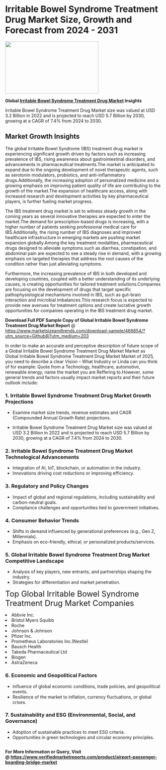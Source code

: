 <H1>Irritable Bowel Syndrome Treatment Drug Market Size, Growth and Forecast from 2024 - 2031</H1><img class="aligncenter size-medium wp-image-584254" src="https://thirdeyenews.in/wp-content/uploads/2024/09/Global-Market-Research-300x168.jpeg" alt="" width="300" height="168" /><p><strong>Global&nbsp;<a href="https://www.marketsizeandtrends.com/download-sample/466854/?utm_source=Github8j?utm_medium=203">Irritable Bowel Syndrome Treatment Drug Market</a> Insights</strong></p><p>Irritable Bowel Syndrome Treatment Drug Market size was valued at USD 3.2 Billion in 2022 and is projected to reach USD 5.7 Billion by 2030, growing at a CAGR of 7.4% from 2024 to 2030.</p><p><h2>Market Growth Insights</h2> <p>The global Irritable Bowel Syndrome (IBS) treatment drug market is experiencing significant growth driven by factors such as increasing prevalence of IBS, rising awareness about gastrointestinal disorders, and advancements in pharmaceutical treatments.The market is anticipated to expand due to the ongoing development of novel therapeutic agents, such as serotonin modulators, probiotics, and anti-inflammatory drugs.Additionally, the increasing adoption of personalized medicine and a growing emphasis on improving patient quality of life are contributing to the growth of the market.The expansion of healthcare access, along with increased research and development activities by key pharmaceutical players, is further fueling market progress.</p> <p>The IBS treatment drug market is set to witness steady growth in the coming years as several innovative therapies are expected to enter the market.The demand for prescription-based drugs is increasing, with a higher number of patients seeking professional medical care for IBS.Additionally, the rising number of IBS diagnoses and improved healthcare infrastructure in emerging markets are pushing market expansion globally.Among the key treatment modalities, pharmaceutical drugs designed to alleviate symptoms such as diarrhea, constipation, and abdominal pain are expected to see a steady rise in demand, with a growing emphasis on targeted therapies that address the root causes of the condition rather than just alleviating symptoms.</p> <p>Furthermore, the increasing prevalence of IBS in both developed and developing countries, coupled with a better understanding of its underlying causes, is creating opportunities for tailored treatment solutions.Companies are focusing on the development of drugs that target specific pathophysiological mechanisms involved in IBS, such as gut-brain interaction and microbial imbalances.This research focus is expected to provide new avenues for treatment options and create lucrative growth opportunities for companies operating in the IBS treatment drug market.</p> <p><span class=""><strong>Download Full PDF Sample Copy of Global Irritable Bowel Syndrome Treatment Drug Market Report</strong> @ <a href="https://www.marketsizeandtrends.com/download-sample/466854/?utm_source=Github8j?utm_medium=203" target="_blank">https://www.marketsizeandtrends.com/download-sample/466854/?utm_source=Github8j?utm_medium=203</a></span></p><p>In order to make an accurate and perceptive description of future scope of a Global&nbsp;Irritable Bowel Syndrome Treatment Drug Market Market as Global&nbsp;Irritable Bowel Syndrome Treatment Drug Market Market of 2025, you need to describe a clear Vision &ndash; What Industry or Linda can you think of for example: Quote from a Technology, healthcare, automotive, renewable energy, name the market you are Reffering to.However, some general trends and factors usually impact market reports and their future outlook include:</p><h3>1.&nbsp;<strong>Irritable Bowel Syndrome Treatment Drug Market Growth Projections</strong></h3><ul><li>Examine market size trends, revenue estimates and CAGR (Compounded Annual Growth Rate) projections.</li><li><p>Irritable Bowel Syndrome Treatment Drug Market size was valued at USD 3.2 Billion in 2022 and is projected to reach USD 5.7 Billion by 2030, growing at a CAGR of 7.4% from 2024 to 2030.</p></li></ul><h3>2.&nbsp;<strong>Irritable Bowel Syndrome Treatment Drug Market Technological Advancements</strong></h3><ul><li>Integration of AI, IoT, blockchain, or automation in the industry.</li><li>Innovations driving cost reductions or improving efficiency.</li></ul><h3>3.&nbsp;<strong>Regulatory and Policy Changes</strong></h3><ul><li>Impact of global and regional regulations, including sustainability and carbon-neutral goals.</li><li>Compliance challenges and opportunities tied to government initiatives.</li></ul><h3>4.&nbsp;<strong>Consumer Behavior Trends</strong></h3><ul><li>Shifts in demand influenced by generational preferences (e.g., Gen Z, Millennials).</li><li>Emphasis on eco-friendly, ethical, or personalized products/services.</li></ul><h3>5.&nbsp;<strong>Global Irritable Bowel Syndrome Treatment Drug Market Competitive Landscape</strong></h3><ul><li>Analysis of key players, new entrants, and partnerships shaping the industry.</li><li>Strategies for differentiation and market penetration.</li></ul><p data-pm-slice="1 1 []"><span style="color: inherit; font-family: inherit; font-size: 25px;">Top Global Irritable Bowel Syndrome Treatment Drug Market Companies</span></p><div class="" data-test-id=""><p><li>Abbvie Inc.</li><li> Bristol Myers Squibb</li><li> Roche</li><li> Johnson & Johnson</li><li> Pfizer Inc.</li><li> Prometheus Laboratories Inc.(Nestle)</li><li> Bausch Health</li><li> Takeda Pharmaceutical Ltd</li><li> Biogen</li><li> AstraZeneca</li></p></div><h3>6.&nbsp;<strong>Economic and Geopolitical Factors</strong></h3><ul><li>Influence of global economic conditions, trade policies, and geopolitical events.</li><li>Resilience of the market to inflation, currency fluctuations, or global crises.</li></ul><h3>7.&nbsp;<strong>Sustainability and ESG (Environmental, Social, and Governance)</strong></h3><ul><li>Adoption of sustainable practices to meet ESG criteria.</li><li>Opportunities in green technologies and circular economy principles.</li></ul><h2><strong style="font-size: 14px;">For More Information or Query, Visit @&nbsp;</strong><a style="background-color: #ffffff; font-size: 14px;" href="https://www.marketsizeandtrends.com/report/irritable-bowel-syndrome-treatment-drug-market/" target="_blank">https://www.verifiedmarketreports.com/product/airport-passenger-boarding-bridge-market</a></h2>